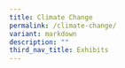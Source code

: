 ```yaml
---
title: Climate Change
permalink: /climate-change/
variant: markdown
description: ""
third_nav_title: Exhibits
---
```

